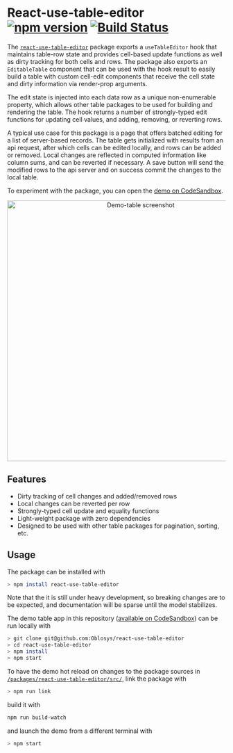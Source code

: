 # React-use-table-editor [![npm version](https://badge.fury.io/js/react-use-table-editor.svg)](https://badge.fury.io/js/react-use-table-editor) [![Build Status](https://github.com/Oblosys/react-use-table-editor/actions/workflows/build-test.yml/badge.svg?branch=master)](https://github.com/Oblosys/react-use-table-editor/actions/workflows/build-test.yml?query=branch%3Amaster)

The [`react-use-table-editor`](https://www.npmjs.com/package/react-use-table-editor) package exports a `useTableEditor` hook that maintains table-row state and provides cell-based update functions as well as dirty tracking for both cells and rows. The package also exports an `EditableTable` component that can be used with the hook result to easily build a table with custom cell-edit components that receive the cell state and dirty information via render-prop arguments.

The edit state is injected into each data row as a unique non-enumerable property, which allows other table packages to be used for building and rendering the table. The hook returns a number of strongly-typed edit functions for updating cell values, and adding, removing, or reverting rows.

A typical use case for this package is a page that offers batched editing for a list of server-based records. The table gets initialized with results from an api request, after which cells can be edited locally, and rows can be added or removed. Local changes are reflected in computed information like column sums, and can be reverted if necessary. A save button will send the modified rows to the api server and on success commit the changes to the local table.

To experiment with the package, you can open the [demo on CodeSandbox](https://codesandbox.io/s/github/Oblosys/react-use-table-editor?file=/src/DemoTable.tsx).

<p align="center">
  <a href="https://codesandbox.io/s/github/Oblosys/react-use-table-editor?file=/src/DemoTable.tsx">
    <img
      alt="Demo-table screenshot"
      src="https://raw.githubusercontent.com/Oblosys/react-use-table-editor/master/images/demo-table-screenshot.png"
      width="600"
    />
  </a>
</p>

## Features

- Dirty tracking of cell changes and added/removed rows
- Local changes can be reverted per row
- Strongly-typed cell update and equality functions
- Light-weight package with zero dependencies
- Designed to be used with other table packages for pagination, sorting, etc.

## Usage

The package can be installed with

```sh
> npm install react-use-table-editor
```

Note that the it is still under heavy development, so breaking changes are to be expected, and documentation will be sparse until the model stabilizes.

The demo table app in this repository ([available on CodeSandbox](https://codesandbox.io/s/github/Oblosys/react-use-table-editor?file=/src/DemoTable.tsx)) can be run locally with

```sh
> git clone git@github.com:Oblosys/react-use-table-editor
> cd react-use-table-editor
> npm install
> npm start
```

To have the demo hot reload on changes to the package sources in [`/packages/react-use-table-editor/src/`](https://github.com/Oblosys/react-use-table-editor/blob/master/packages/react-use-table-editor/src/), link the package with

```sh
> npm run link
```

build it with

```sh
npm run build-watch
```

and launch the demo from a different terminal with

```sh
> npm start
```
